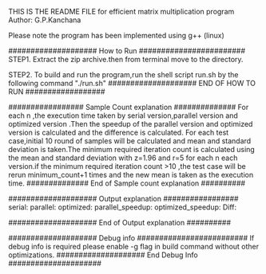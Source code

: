 THIS IS THE README FILE for efficient matrix multiplication program
Author: G.P.Kanchana 

Please note the program has been implemented using g++ (linux)

#################### How to Run ########################
STEP1.
	Extract the zip archive.then from terminal move to the directory.

STEP2.
	To build and run the program,run the shell script run.sh by the following command
	"./run.sh"
#################### END OF HOW TO RUN ##################


################# Sample Count explanation ##############
For each n ,the execution time taken by serial version,parallel version and optimized version .Then the speedup
of the parallel version and optimized version is calculated and the difference is calculated.
For each test case,initial 10 round of samples will be calculated and mean and standard deviation is taken.The minimum
required iteration count is calculated using the mean and standard deviation with z=1.96 and r=5 for each n each version.if the minimum
required iteration count >10 ,the test case will be rerun minimum_count+1 times and the new mean is taken as the execution time.
############## End of Sample count explanation ##########

#################### Output explanation #################
<n>
serial:<time taken by serial version>
parallel:<time taken by parallel version>
optimized:<time taken by optimized version>
parallel_speedup:<parallel speedup>	optimized_speedup:<optimized speedup>   Diff:<speedup difference>

#################### End of Output explanation ##########


#################### Debug info #########################
If debug info is required please enable -g flag in build command without other optimizations.
#################### End Debug Info #####################
